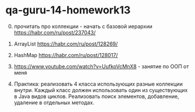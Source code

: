 # qa-guru-14-homework13

0) прочитать про коллекции - начать с базовой иерархии https://habr.com/ru/post/237043/

1) ArrayList https://habr.com/ru/post/128269/

2) HashMap https://habr.com/ru/post/128017/

3) https://www.youtube.com/watch?v=UufkoVcMnX8 - занятие по ООП от меня

4) Практика: реализовать 4 класса использующих разные коллекции внутри. Каждый класс должен использовать один из существующих в Java видов циклов. Реализовать поиск элементов, добавление, удаление в отдельных методах. 
